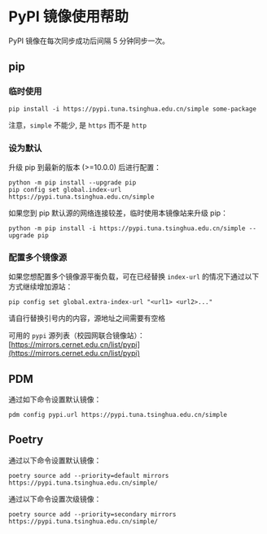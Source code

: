 # PyPI 镜像使用帮助

PyPI 镜像在每次同步成功后间隔 5 分钟同步一次。

## pip

### 临时使用

```
pip install -i https://pypi.tuna.tsinghua.edu.cn/simple some-package
```

注意，`simple` 不能少, 是 `https` 而不是 `http`

### 设为默认

升级 pip 到最新的版本 (>=10.0.0) 后进行配置：

```
python -m pip install --upgrade pip
pip config set global.index-url https://pypi.tuna.tsinghua.edu.cn/simple
```

如果您到 pip 默认源的网络连接较差，临时使用本镜像站来升级 pip：

```
python -m pip install -i https://pypi.tuna.tsinghua.edu.cn/simple --upgrade pip
```

### 配置多个镜像源

如果您想配置多个镜像源平衡负载，可在已经替换 `index-url` 的情况下通过以下方式继续增加源站：

```
pip config set global.extra-index-url "<url1> <url2>..."
```

请自行替换引号内的内容，源地址之间需要有空格

可用的 `pypi` 源列表（校园网联合镜像站）：[https://mirrors.cernet.edu.cn/list/pypi](https://mirrors.cernet.edu.cn/list/pypi)

## PDM

通过如下命令设置默认镜像：

```
pdm config pypi.url https://pypi.tuna.tsinghua.edu.cn/simple
```

## Poetry

通过以下命令设置默认镜像：

```
poetry source add --priority=default mirrors https://pypi.tuna.tsinghua.edu.cn/simple/
```

通过以下命令设置次级镜像：

```
poetry source add --priority=secondary mirrors https://pypi.tuna.tsinghua.edu.cn/simple/
```
